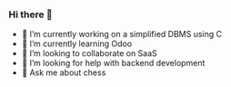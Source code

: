 ### Hi there 👋

- 🔭 I’m currently working on a simplified DBMS using C
- 🌱 I’m currently learning Odoo
- 👯 I’m looking to collaborate on SaaS
- 🤔 I’m looking for help with backend development
- 💬 Ask me about chess
